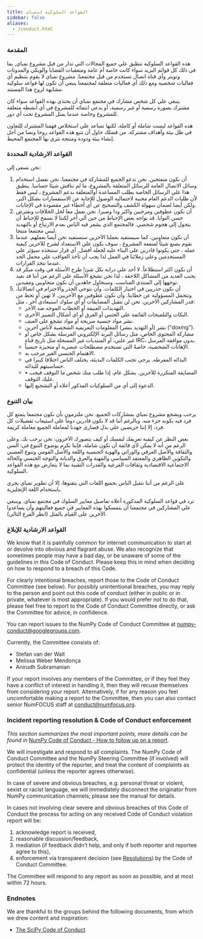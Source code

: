 ```yaml
---
title: القواعد السلوكية لنمباي
sidebar: false
aliases:
  - /conduct.html
---
```


### المقدمة

هذه القواعد السلوكية تنطبق علي جميع المجالات التي تدار من قبل مشروع نمباي, بما في ذلك كل قوائم البريد سواء كانت خاصة أم عامة ومتعقبات القضايا والويكي والمدونات وتويتر وأي قناة اتصال تستخدم من قبل مجتمعنا. مشروع نمباي لا يقوم بتنظيم أي فعاليات شخصية ومع ذلك أي فعاليات متعلقة لمجتمعنا ينبغي أن تكون لها قواعد سلوكية مشابهة لروح هذا المستند.

ينبغي علي كل شخص مشارك في مجتمع نمباي أن يحتذي بهذه القواعد سواء كان مشترك بصورة رسمية أو غير رسمية، أو يدعي انتمائه للمشروع في أي انشطه متعلقة للمشروع وخاصة عندما يمثل المشروع تحت أي دور.

هذه القواعد ليست شاملة أو كاملة. لكنها تساعد علي استخلاص فهمنا المشترك للتعاون في ظل بيئة وأهداف مشتركة. من فضلك حاول أن تتبع هذه القواعد روحا ونصا من أجل إنشاء بيئة ودودة ومنتجة نثري بها المجتمع المحيط.

### القواعد الارشادية المحددة

نحن نسعى إلي:

1. أن نكون منفتحين. نحن ندعو الجميع للمشاركة في مجتمعنا. نحن نفضل استخدام وسائل الاتصال العامة للرسائل المتعلقة بالمشروع، ما لم نناقش شيئا حساسا. ينطبق هذا علي الرسائل الخاصة بطلب المساعدة أوالمتعلقة بدعم المشروع ، ليس فقط ﻷن طلبات الدعم العام محببة لاحتمالية الوصول للإجابة عن الاستفسارات بشكل اكبر، ولكن أيضا لضمان سهولة الكشف والتصحيح عن أي أخطاء غير مقصودة في الإجابات.
2. أن نكون عطوفين ومرحبين واكثر ودا وصبرا. نحن نعمل معا لحل الخلافات ونفترض حسن النوايا. قد نواجه بعض الإحباط من حين ألي أخر لكننا لا نسمح للإحباط أن يتحول إلي هجوم شخصي. فالمجتمع الذي يشعر فيه الناس بعدم الارتياح أو بالتهديد ليس مجتمعا منتجا.
3. أن نكون متعاونين. كما سيستفيد بعملنا الآخرين سنستفيد نحن أيضا بعملهم. عندما نقوم بصنع شيئاً لمنفعة المشروع ، سوف نكون علي الاستعداد لشرح للآخرين كيفية عمله ، حتي يكونوا قادرين علي البناء عليه لجعله أفضل. أي قرار سنتخذه سيؤثر علي المستخدمين وعلي زملائنا في العمل لذا يجب أن تأخذ العواقب علي محمل الجد عندما نتخذ القرارات.
4. أن نكون اكثر استطلاعاً. لا أحد علي دراية بكل شئ! طرح الأسئلة في وقت مبكر قد يجنب العديد من المشاكل اللاحقة ، لذا نحن نشجع الأسئلة علي الرغم من أننا قد نعيد توجهها إلي المنتدي المناسب. وسنحاول جاهدين أن نكون متجاوبين ومفيدين.
5. أن نكون حذريين في اختيار الكلمات. وأن نتوخى الحذر والاحترام في اتصالاتنا، ونتحمل المسؤولية عن خطابنا. وأن نكون عطوفين مع الأخريين. لا تهين أو تحط من قدر المشاركين الآخرين. نحن لن نتقبل المضايقات أو أي سلوك استبعادي أخر ، مثل:
    * التهديدات العنيفة أو الخطاب الموجه ضد الأخر.
    * النكات والتلميحات القائمة علي الجنس أو العرق أو اي أشكال التمييز الأخري.
    * نشر مواد جنسية صريحة أو مواد تشجع علي العنف.
    * نشر (أو التهديد بنشر) المعلومات التعريفية الشخصية لأناس آخرين ("doxing").
    * مشاركة المحتوى الخاص، مثل رسائل البريد الإلكتروني المرسلة بشكل خاص أو غير علني، أو المنتديات غير المسجلة مثل تاريخ قناة IRC، بدون موافقة المرسل.
    * الإهانات الشخصية، خاصةً التي تستخدم مصطلحات عنصرية أو متحيزة جنسياً.
    * الاهتمام الجنسي الغير مرحب به.
    * البذائه المفرطه. يرجى تجنب الكلمات البذيئة، يختلف الناس اختلافا كبيرا في حساسيتهم للبذائه.
    * • المضايقة المتكررة للآخرين. بشكل عام، إذا طلب منك شخص ما التوقف فيجب عليك التوقف.
    * الدعوة إلى أي من السلوكيات المذكور أعلاه أو التشجيع إليها.

### بيان التنوع

يرحب ويشجع مشروع نمباي بمشاركات الجميع. نحن ملتزمون بأن نكون مجتمعا يتمتع كل فرد فيه بكونه جزء منه. وبالرغم أننا قد لا نكون قادرين دوماً على استيعاب تفضيلات كل فرد، إلا إننا حريصين علي بذل قصارى جهدنا لمعاملة الجميع معاملة كريمة.

بغض النظر عن كيفية تعريفك لنفسك أو كيف يتصورك الآخرون:  نحن نرحب بك. وعلى الرغم من أنه لا يمكن لأي قائمة أن تكون شاملة، فإننا نكرم بوضوح التنوع في: السن والثقافة والأصل العرقي والوراثي والهوية الجنسية واللغة والأصل القومي وتنوع العصبي والتكوين الظاهري والمعتقد السياسي والمهنة والعرق والديانة والتوجه الجنسي والحالة الاجتماعية الاقتصادية وثقافات الفرعية والقدرات التقنية بما لا يتعارض مع هذه القواعد السلوكية.

على الرغم من أننا نتقبل الناس بجميع اللغات التي يتقنوها، إلا أن تطوير نمباي يجري باستخدام اللغة الإنجليزية.

ترد في قواعد السلوكية المذكورة أعلاه تفاصيل معايير السلوك في مجتمع نمباي. وينبغي علي المشاركين في مجتمعنا أن يتمسكوا بهذه المعايير في جميع فعاليتهم وأن يساعدوا الآخرين على القيام بالمثل (انظر الفرع التالي).

### القواعد الارشادية للإبلاغ

We know that it is painfully common for internet communication to start at or devolve into obvious and flagrant abuse. We also recognize that sometimes people may have a bad day, or be unaware of some of the guidelines in this Code of Conduct. Please keep this in mind when deciding on how to respond to a breach of this Code.

For clearly intentional breaches, report those to the Code of Conduct Committee (see below). For possibly unintentional breaches, you may reply to the person and point out this code of conduct (either in public or in private, whatever is most appropriate). If you would prefer not to do that, please feel free to report to the Code of Conduct Committee directly, or ask the Committee for advice, in confidence.

You can report issues to the NumPy Code of Conduct Committee at numpy-conduct@googlegroups.com.

Currently, the Committee consists of:

* Stefan van der Walt
* Melissa Weber Mendonça
* Anirudh Subramanian

If your report involves any members of the Committee, or if they feel they have a conflict of interest in handling it, then they will recuse themselves from considering your report. Alternatively, if for any reason you feel uncomfortable making a report to the Committee, then you can also contact senior NumFOCUS staff at [conduct@numfocus.org](https://numfocus.org/code-of-conduct#persons-responsible).

### Incident reporting resolution & Code of Conduct enforcement

_This section summarizes the most important points, more details can be found in_ [NumPy Code of Conduct - How to follow up on a report](/report-handling-manual).

We will investigate and respond to all complaints. The NumPy Code of Conduct Committee and the NumPy Steering Committee (if involved) will protect the identity of the reporter, and treat the content of complaints as confidential (unless the reporter agrees otherwise).

In case of severe and obvious breaches, e.g. personal threat or violent, sexist or racist language, we will immediately disconnect the originator from NumPy communication channels; please see the manual for details.

In cases not involving clear severe and obvious breaches of this Code of Conduct the process for acting on any received Code of Conduct violation report will be:

1. acknowledge report is received,
2. reasonable discussion/feedback,
3. mediation (if feedback didn’t help, and only if both reporter and reportee agree to this),
4. enforcement via transparent decision (see [Resolutions](/report-handling-manual#resolutions)) by the Code of Conduct Committee.

The Committee will respond to any report as soon as possible, and at most within 72 hours.

### Endnotes

We are thankful to the groups behind the following documents, from which we drew content and inspiration:

- [The SciPy Code of Conduct](https://docs.scipy.org/doc/scipy/reference/dev/conduct/code_of_conduct.html)
